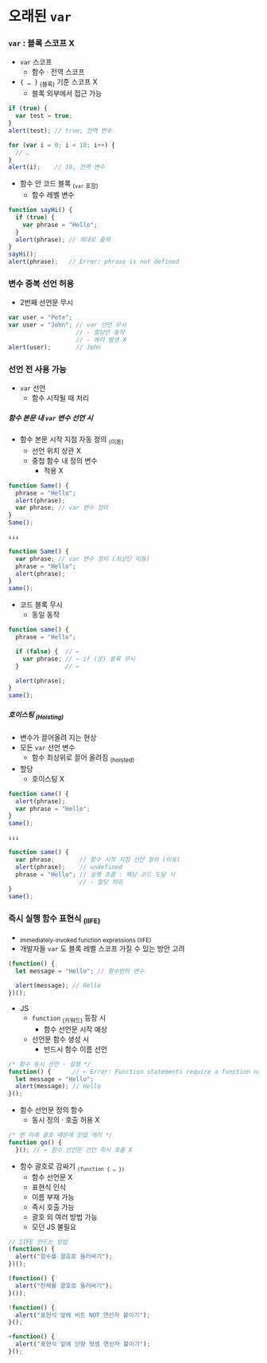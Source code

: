오래된 `var`
=========

### `var` : 블록 스코프 X
- `var` 스코프
  - 함수 · 전역 스코프
- `{ … }` <sub>(블록)</sub> 기준 스코프 X
  - 블록 외부에서 접근 가능
```javascript
if (true) {
  var test = true;
}
alert(test); // true, 전역 변수

for (var i = 0; i < 10; i++) {
  // …
}
alert(i);    // 10, 전역 변수
```
- 함수 안 코드 블록 <sub>(`var` 포함)</sub>
  - 함수 레벨 변수
```javascript
function sayHi() {
  if (true) {
    var phrase = "Hello";
  }
  alert(phrase); // 제대로 출력
}
sayHi();
alert(phrase);   // Error: phrase is not defined
```

### 변수 중복 선언 허용
- 2번째 선언문 무시
```javascript
var user = "Pete";
var user = "John"; // var 선언 무시
                   // - 할당만 동작
                   // - 에러 발생 X
alert(user);       // John
```

### 선언 전 사용 가능

- `var` 선언
  - 함수 시작될 때 처리

##### 함수 본문 내 `var` 변수 선언 시
- 함수 본문 시작 지점 자동 정의 <sub>(이동)</sub>
  - 선언 위치 상관 X
  - 중첩 함수 내 정의 변수
    - 적용 X
```javascript
function Same() {
  phrase = "Hello";
  alert(phrase);
  var phrase; // var 변수 정의
}
Same();

↓↓↓

function Same() {
  var phrase; // var 변수 정의 (최상단 이동)
  phrase = "Hello";
  alert(phrase);
}
same();
```
- 코드 블록 무시
  - 동일 동작
```javascript
function same() {
  phrase = "Hello";

  if (false) {  // ←
    var phrase; // ← if (문) 블록 무시
  }             // ←

  alert(phrase);
}
same();
```

##### 호이스팅 <sub>(Hoisting)</sub>
- 변수가 끌어올려 지는 현상
- 모든 `var` 선언 변수
  - 함수 최상위로 끌어 올려짐 <sub>(hoisted)</sub>
- 할당
  - 호이스팅 X
```javascript
function same() {
  alert(phrase);
  var phrase = "Hello";
}
same();

↓↓↓

function same() {
  var phrase;       // 함수 시작 지점 선언 정의 (이동)
  alert(phrase);    // undefined
  phrase = "Hello"; // 실행 흐름 : 해당 코드 도달 시
                    // - 할당 처리
}
same();
```

### 즉시 실행 함수 표현식 <sub>(IIFE)</sub>
- <sub>immediately-invoked function expressions (IIFE)</sub>
- 개발자들 `var` 도 블록 레벨 스코프 가질 수 있는 방안 고려
```javascript
(function() {
  let message = "Hello"; // 함수만의 변수

  alert(message); // Hello
})();
```
- JS
  - `function` <sub>(키워드)</sub> 등장 시
    - 함수 선언문 시작 예상
  - 선언문 함수 생성 시
    - 반드시 함수 이름 선언
```javascript
/* 함수 동시 선언 · 실행 */
function() {      // ← Error: Function statements require a function name
  let message = "Hello";
  alert(message); // Hello
}();
```
- 함수 선언문 정의 함수
  - 동시 정의 · 호출 허용 X
```javascript
/* 맨 아래 괄호 때문에 문법 에러 */
function go() {
  }(); // ← 함수 선언문 선언 즉시 호출 X
```
- 함수 괄호로 감싸기 <sub>`(function { … })`</sub>
  - 함수 선언문 X
  - 표현식 인식
  - 이름 부재 가능
  - 즉시 호출 가능
  - 괄호 외 여러 방법 가능
  - 모던 JS 불필요
```javascript
// IIFE 만드는 방법
(function() {
  alert("함수를 괄호로 둘러싸기");
})();

(function() {
  alert("전체를 괄호로 둘러싸기");
}());

!function() {
  alert("표현식 앞에 비트 NOT 연산자 붙이기");
}();

+function() {
  alert("표현식 앞에 단항 덧셈 연산자 붙이기");
}();
```
